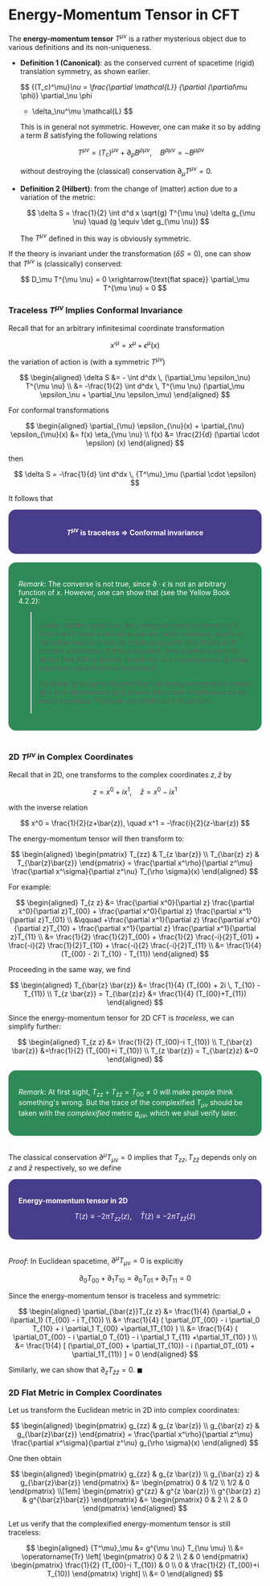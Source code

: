 <style>
    .katex {
        font-size: 1.1em;
    }
    .remark {
        border-radius: 15px;
        padding: 20px;
        background-color: SeaGreen;
        color: White;
    }
    .result {
        border-radius: 15px;
        padding: 20px;
        background-color: DarkSlateBlue;
        color: White;
    }
</style>

# Energy-Momentum Tensor in CFT

The **energy-momentum tensor** $T^{\mu \nu}$ is a rather mysterious object due to various definitions and its non-uniqueness. 

- **Definition 1 (Canonical)**: as the conserved current of spacetime (rigid) translation symmetry, as shown earlier. 
    
    $$
    {(T_c)^\mu}_\nu = 
    \frac{\partial \mathcal{L}}
    {\partial (\partial_\mu \phi)} 
    \partial_\nu \phi
    - \delta_\nu^\mu \mathcal{L}
    $$
    
    This is in general not symmetric. However, one can make it so by adding a term $B$ satisfying the following relations 
    
    $$
    T^{\mu \nu} = (T_c)^{\mu \nu} + \partial_\rho B^{\rho \mu \nu},
    \quad
    B^{\rho \mu \nu} = -B^{\mu \rho \nu}
    $$

    without destroying the (classical) conservation $\partial_\mu T^{\mu \nu} = 0$.

- **Definition 2 (Hilbert)**: from the change of (matter) action due to a variation of the metric:

    $$
    \delta S = \frac{1}{2} \int d^d x
    \sqrt{g} T^{\mu \nu} \delta g_{\mu \nu}
    \quad (g \equiv \det g_{\mu \nu})
    $$

    The $T^{\mu \nu}$ defined in this way is obviously symmetric. 
    
If the theory is invariant under the transformation ($\delta S = 0$), one can show that $T^{\mu \nu}$ is (classically) conserved:

$$
D_\mu T^{\mu \nu} = 0
\xrightarrow{\text{flat space}}
\partial_\mu T^{\mu \nu} = 0
$$

### Traceless $T^{\mu \nu}$ Implies Conformal Invariance

Recall that for an arbitrary infinitesimal coordinate transformation

$$
x'^\mu = x^\mu + \epsilon^\mu(x)
$$

the variation of action is (with a symmetric $T^{\mu \nu}$)

$$
\begin{aligned}
    \delta S 
    &= - \int d^dx \, (\partial_\mu \epsilon_\nu) T^{\mu \nu}
    \\
    &= -\frac{1}{2} \int d^dx \, T^{\mu \nu}
    (\partial_\mu \epsilon_\nu + \partial_\nu \epsilon_\mu)
\end{aligned}
$$

For conformal transformations

$$
\begin{aligned}
    \partial_{\mu} \epsilon_{\nu}(x)
    + \partial_{\nu} \epsilon_{\mu}(x)
    &= f(x) \eta_{\mu \nu}
    \\
    f(x) &= \frac{2}{d} (\partial \cdot \epsilon) (x)
\end{aligned}
$$

then

$$
\delta S = -\frac{1}{d} \int d^dx \, {T^\mu}_\mu
(\partial \cdot \epsilon)
$$

It follows that

<div class="result">
<center><b>

$T^{\mu \nu}$ is traceless $\Rightarrow$
Conformal invariance

</b></center>
</div><br>

<div class="remark">

*Remark*: The converse is not true, since $\partial \cdot \epsilon$ is not an arbitrary function of $x$. However, one can show that (see the Yellow Book 4.2.2):

<i>

> <br>
> Under certain conditions, the energy-momentum tensor of a theory with scale invariance can be made traceless, much in the same way as it can be made symmetric in a theory with rotation invariance. If this is possible, then it follows from the above that full conformal invariance is a consequence of scale invariance and Poincaré invariance. 
> 
> We know of no general proof that the energy-momentum tensor of a two-dimensional field theory with scale invariance can be made traceless. However, we shall hold it to be true. <br><br>

</i>

</div><br>

### 2D $T^{\mu \nu}$ in Complex Coordinates

Recall that in 2D, one transforms to the complex coordinates $z, \bar{z}$ by

$$
z = x^0 + ix^1, \quad
\bar{z} = x^0 - ix^1
$$

with the inverse relation

$$
x^0 = \frac{1}{2}(z+\bar{z}),
\quad
x^1 = -\frac{i}{2}(z-\bar{z})
$$

The energy-momentum tensor will then transform to:

$$
\begin{aligned}
    \begin{pmatrix}
        T_{zz} & T_{z \bar{z}} \\
        T_{\bar{z} z} & T_{\bar{z}\bar{z}}
    \end{pmatrix}
    = \frac{\partial x^\rho}{\partial z^\mu}
    \frac{\partial x^\sigma}{\partial z^\nu}
    T_{\rho \sigma}(x)
\end{aligned}
$$

For example:

$$
\begin{aligned}
    T_{z z} 
    &=
    \frac{\partial x^0}{\partial z} \frac{\partial x^0}{\partial z}T_{00}
    + \frac{\partial x^0}{\partial z} \frac{\partial x^1}{\partial z}T_{01}
    \\ &\qquad
    +\frac{\partial x^1}{\partial z} \frac{\partial x^0}{\partial z}T_{10}
    + \frac{\partial x^1}{\partial z} \frac{\partial x^1}{\partial z}T_{11}
    \\
    &= \frac{1}{2} \frac{1}{2}T_{00}
    + \frac{1}{2} \frac{-i}{2}T_{01}
    + \frac{-i}{2} \frac{1}{2}T_{10}
    + \frac{-i}{2} \frac{-i}{2}T_{11}
    \\
    &= \frac{1}{4} (T_{00} - 2i T_{10} - T_{11})
\end{aligned}
$$

Proceeding in the same way, we find

$$
\begin{aligned}
    T_{\bar{z} \bar{z}} 
    &= \frac{1}{4} (T_{00} + 2i \, T_{10} - T_{11})
    \\
    T_{z \bar{z}} = T_{\bar{z}z}
    &= \frac{1}{4} (T_{00}+T_{11})
\end{aligned}
$$

Since the energy-momentum tensor for 2D CFT is *traceless*, we can simplify further:

$$
\begin{aligned}
    T_{z z}
    &= \frac{1}{2} (T_{00}-i T_{10})
    \\
    T_{\bar{z} \bar{z}}
    &=\frac{1}{2} (T_{00}+i T_{10})
    \\
    T_{z \bar{z}} = T_{\bar{z}z} &=0
\end{aligned}
$$

<div class="remark">

*Remark*: At first sight, $T_{zz} + T_{\bar{z}\bar{z}} = T_{00} \ne 0$ will make people think something's wrong. But the trace of the complexified $T_{\mu \nu}$ should be taken with the *complexified* metric $g_{\mu \nu}$, which we shall verify later.

</div><br>

The classical conservation $\partial^\mu T_{\mu \nu} = 0$ implies that $T_{z z},T_{\bar{z} \bar{z}}$ depends only on $z$ and $\bar{z}$ respectively, so we define

<div class="result">

**Energy-momentum tensor in 2D**

$$
T(z)\equiv -2\pi  T_{z z}(z), 
\quad
\bar{T}(\bar{z}) \equiv -2\pi T_{\bar{z} \bar{z}}(\bar{z})
$$

</div><br>

*Proof*: In Euclidean spacetime, $\partial^{\mu}T_{\mu  \nu}=0$ is explicitly

$$
\partial_0T_{00}+\partial_1T_{10}
= \partial_0T_{01}+\partial_1T_{11}
= 0
$$

Since the energy-momentum tensor is traceless and symmetric:

$$
\begin{aligned}
    \partial_{\bar{z}}T_{z z}
    &= \frac{1}{4} 
    (\partial_0 + i\partial_1)
    (T_{00} - i T_{10})
    \\
    &= \frac{1}{4} (
        \partial_0T_{00}
        - i \partial_0 T_{10}
        + i \partial_1 T_{00}
        +\partial_1T_{10}
    )
    \\
    &= \frac{1}{4} (
        \partial_0T_{00}
        - i \partial_0 T_{01}
        - i \partial_1 T_{11}
        +\partial_1T_{10}
    )
    \\
    &= \frac{1}{4} [
        (\partial_0T_{00} + \partial_1T_{10})
        - i (\partial_0T_{01} + \partial_1T_{11})
    ]
    = 0
\end{aligned}
$$

Similarly, we can show that $\partial_zT_{\bar{z} \bar{z}}=0$. $\blacksquare$

### 2D Flat Metric in Complex Coordinates

Let us transform the Euclidean metric in 2D into complex coordinates:

$$
\begin{aligned}
    \begin{pmatrix}
        g_{zz} & g_{z \bar{z}} \\
        g_{\bar{z} z} & g_{\bar{z}\bar{z}}
    \end{pmatrix}
    = \frac{\partial x^\rho}{\partial z^\mu}
    \frac{\partial x^\sigma}{\partial z^\nu}
    g_{\rho \sigma}(x)
\end{aligned}
$$

One then obtain

$$
\begin{aligned}
    \begin{pmatrix}
        g_{zz} & g_{z \bar{z}} \\
        g_{\bar{z} z} & g_{\bar{z}\bar{z}}
    \end{pmatrix} &= \begin{pmatrix}
        0 & 1/2 \\ 1/2 & 0
    \end{pmatrix} \\[1em]
    \begin{pmatrix}
        g^{zz} & g^{z \bar{z}} \\
        g^{\bar{z} z} & g^{\bar{z}\bar{z}}
    \end{pmatrix} &= \begin{pmatrix}
        0 & 2 \\ 2 & 0
    \end{pmatrix}
\end{aligned}
$$

Let us verify that the complexified energy-momentum tensor is still traceless:

$$
\begin{aligned}
    {T^\mu}_\mu &= g^{\mu \nu} T_{\nu \mu}
    \\
    &= \operatorname{Tr} \left[ \begin{pmatrix}
        0 & 2 \\ 2 & 0
    \end{pmatrix} \begin{pmatrix}
        \frac{1}{2} (T_{00}-i T_{10}) & 0 \\
        0 & \frac{1}{2} (T_{00}+i T_{10})
    \end{pmatrix} \right]
    \\
    &= 0
\end{aligned}
$$
